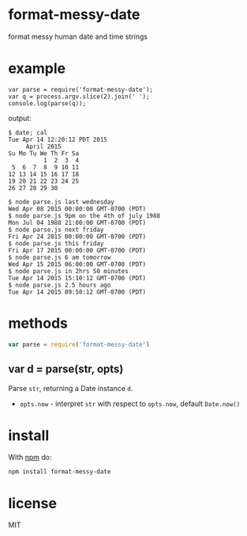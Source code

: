 # format-messy-date

format messy human date and time strings

<!-- [![build status](https://travis-ci.org/substack/parse-messy-time.svg)](https://travis-ci.org/substack/parse-messy-time) -->

# example

```
var parse = require('format-messy-date');
var q = process.argv.slice(2).join(' ');
console.log(parse(q));
```

output:

```
$ date; cal
Tue Apr 14 12:20:12 PDT 2015
     April 2015       
Su Mo Tu We Th Fr Sa  
          1  2  3  4  
 5  6  7  8  9 10 11  
12 13 14 15 16 17 18  
19 20 21 22 23 24 25  
26 27 28 29 30        
                      
$ node parse.js last wednesday
Wed Apr 08 2015 00:00:00 GMT-0700 (PDT)
$ node parse.js 9pm on the 4th of july 1988
Mon Jul 04 1988 21:00:00 GMT-0700 (PDT)
$ node parse.js next friday
Fri Apr 24 2015 00:00:00 GMT-0700 (PDT)
$ node parse.js this friday
Fri Apr 17 2015 00:00:00 GMT-0700 (PDT)
$ node parse.js 6 am tomorrow
Wed Apr 15 2015 06:00:00 GMT-0700 (PDT)
$ node parse.js in 2hrs 50 minutes
Tue Apr 14 2015 15:10:12 GMT-0700 (PDT)
$ node parse.js 2.5 hours ago
Tue Apr 14 2015 09:50:12 GMT-0700 (PDT)
```

# methods

``` js
var parse = require('format-messy-date')
```

## var d = parse(str, opts)

Parse `str`, returning a Date instance `d`.

* `opts.now` - interpret `str` with respect to `opts.now`, default `Date.now()`

# install

With [npm](https://npmjs.org) do:

```
npm install format-messy-date
```

# license

MIT
